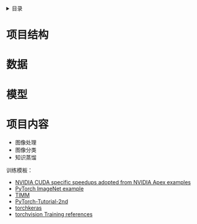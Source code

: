 <details><summary>目录</summary><p>

- [项目结构](#项目结构)
- [数据](#数据)
- [模型](#模型)
- [项目内容](#项目内容)
</p></details><p></p>

# 项目结构


# 数据


# 模型


# 项目内容

* 图像处理
* 图像分类
* 知识蒸馏


训练模板：

* [NVIDIA CUDA specific speedups adopted from NVIDIA Apex examples](https://github.com/NVIDIA/apex/tree/master/examples/imagenet)
* [PyTorch ImageNet example](https://github.com/pytorch/examples/tree/main/imagenet)
* [TIMM](https://github.com/huggingface/pytorch-image-models/blob/main/train.py)
* [PyTorch-Tutorial-2nd](https://github.com/TingsongYu/PyTorch-Tutorial-2nd/blob/main/code/chapter-7/04_train_script.py)
* [torchkeras](https://github.com/lyhue1991/torchkeras)
* [torchvision Training references](https://pytorch.org/vision/stable/training_references.html)
